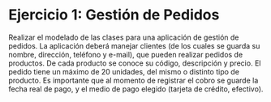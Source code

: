 # Ejercicio 1: Gestión de Pedidos
Realizar el modelado de las clases para una aplicación de gestión de pedidos.
La aplicación deberá manejar clientes (de los cuales se guarda su nombre, dirección, teléfono y e-mail), que pueden realizar pedidos de productos. De cada producto se conoce su código, descripción y precio.
El pedido tiene un máximo de 20 unidades, del mismo o distinto tipo de producto. 
Es importante que al momento de registrar el cobro se guarde la fecha real de pago, y el medio de pago elegido (tarjeta de crédito, efectivo).
